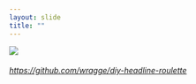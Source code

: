 ```yaml
---
layout: slide
title: ""
---
```



<section>
<a class="stretch" href="https://github.com/wragge/diy-headline-roulette"><img class="rotate-left" src="{{ site.baseurl }}/assets/images/diy-headline.png"></a>
<h6 class="rotate-left"><a class="external" href="https://github.com/wragge/diy-headline-roulette">https://github.com/wragge/diy-headline-roulette</a></h6>
</section>